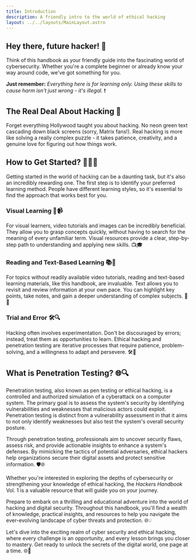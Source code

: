 ```yaml
---
title: Introduction
description: A friendly intro to the world of ethical hacking
layout: ../../layouts/MainLayout.astro
---
```


## Hey there, future hacker! 👋

Think of this handbook as your friendly guide into the fascinating world of cybersecurity. Whether you're a complete beginner or already know your way around code, we've got something for you.

**Just remember:** *Everything here is for learning only. Using these skills to cause harm isn't just wrong - it's illegal.* ❗

## The Real Deal About Hacking 🎯

Forget everything Hollywood taught you about hacking. No neon green text cascading down black screens (sorry, Matrix fans!). Real hacking is more like solving a really complex puzzle - it takes patience, creativity, and a genuine love for figuring out how things work.

## How to Get Started? 🚀🤷‍♂️

Getting started in the world of hacking can be a daunting task, but it's also an incredibly rewarding one. The first step is to identify your preferred learning method. People have different learning styles, so it's essential to find the approach that works best for you.

### Visual Learning 👀📹

For visual learners, video tutorials and images can be incredibly beneficial. They allow you to grasp concepts quickly, without having to search for the meaning of every unfamiliar term. Visual resources provide a clear, step-by-step path to understanding and applying new skills. 📺🎓

### Reading and Text-Based Learning 📚📖

For topics without readily available video tutorials, reading and text-based learning materials, like this handbook, are invaluable. Text allows you to revisit and review information at your own pace. You can highlight key points, take notes, and gain a deeper understanding of complex subjects. 📑🤓

### Trial and Error 🛠️🔍

Hacking often involves experimentation. Don't be discouraged by errors; instead, treat them as opportunities to learn. Ethical hacking and penetration testing are iterative processes that require patience, problem-solving, and a willingness to adapt and persevere. 🛠️🧩

## What is Penetration Testing? 🌐🔍

Penetration testing, also known as pen testing or ethical hacking, is a controlled and authorized simulation of a cyberattack on a computer system. The primary goal is to assess the system's security by identifying vulnerabilities and weaknesses that malicious actors could exploit. Penetration testing is distinct from a vulnerability assessment in that it aims to not only identify weaknesses but also test the system's overall security posture.

Through penetration testing, professionals aim to uncover security flaws, assess risk, and provide actionable insights to enhance a system's defenses. By mimicking the tactics of potential adversaries, ethical hackers help organizations secure their digital assets and protect sensitive information. 🛡️🌐

Whether you're interested in exploring the depths of cybersecurity or strengthening your knowledge of ethical hacking, the *Hackers Handbook* Vol. 1 is a valuable resource that will guide you on your journey.

Prepare to embark on a thrilling and educational adventure into the world of hacking and digital security. Throughout this handbook, you'll find a wealth of knowledge, practical insights, and resources to help you navigate the ever-evolving landscape of cyber threats and protection. 🌐💡

Let's dive into the exciting realm of cyber security and ethical hacking, where every challenge is an opportunity, and every lesson brings you closer to mastery. Get ready to unlock the secrets of the digital world, one page at a time. 🌐📖
